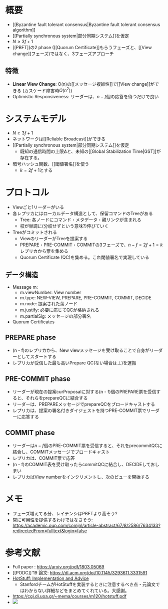 # 概要
- [[Byzantine fault tolerant consensus|Byzantine fault tolerant consensus algorithm]]
- [[Partially synchronous system|部分同期システム]]を仮定
- $N \ge 3f + 1$
- [[PBFT]]の2 phase ([[Quorum Certificate]]もらうフェーズと、[[View change]]フェーズ)ではなく、3フェーズアプローチ
## 特徴
- **Linear View Change**: O(n)の[[メッセージ複雑性]]で[[View change]]ができる (カスケード障害時$O(n^2)$)
- Optimistic Responsiveness: リーダーは、$n - f$個の応答を待つだけで良い

# システムモデル

- $N \ge 3f + 1$
- ネットワークは[[Reliable Broadcast]]ができる
- [[Partially synchronous system|部分同期システム]]を仮定
	- 既知の通信時間の上限$\Delta$と、未知の[[Global Stabilization Time|GST]]が存在する。
- 暗号ハッシュ関数、[[閾値署名]]を使う
	- $k = 2f+1$とする

# プロトコル
- Viewごと1リーダーがいる
- 各レプリカにはローカルデータ構造として、保留コマンドのTreeがある
	- Tree: 各ノードにコマンド・メタデータ・親リンクが含まれる
	- 枝が単調に(分岐せずという意味?)伸びていく
- Treeがコミットされる
	- ViewのリーダーがTreeを提案する
	- PREPARE・PRE-COMMIT・COMMITの3フェーズで、$n - f = 2f + 1 = k$レプリカから票を集める
	- Quorum Certificate (QC)を集める。これ閾値署名で実現している
## データ構造
- Message m:
	- m.viewNumber: View number
	- m.type: NEW-VIEW, PREPARE, PRE-COMMIT, COMMIT, DECIDE
	- m.node: 提案された葉ノード
	- m.justify: 必要に応じてQCが格納される
	- m.partialSig: メッセージの部分署名
- Quorum Certificates
## PREPARE phase
- (n - f)のレプリカから、New viewメッセージを受け取ることで自身がリーダーとしてスタートする
- レプリカが受信した最も高いPrepare QC(ない場合は$\bot$)を運搬
## PRE-COMMIT phase

- リーダーが現在の提案curProposalに対する(n - f)個のPREPARE票を受信すると、それらをprepareQCに結合する
- リーダーは、PREPAREメッセージでprepareQCをブロードキャストする
- レプリカは、提案の署名付きダイジェストを持つPRE-COMMIT票でリーダーに応答する
## COMMIT phase
- リーダーは$n-f$個のPRE-COMMIT票を受信すると、それをprecommitQCに結合し、COMMITメッセージでブロードキャスト
- レプリカは、COMMIT票で応答
- (n - f)のCOMMIT表を受け取ったらcommitQCに結合し、DECIDEしておしまい
- レプリカはView numberをインクリメントし、次のビューを開始する

# メモ
 - フェーズ増えてる分、レイテンシはPBFTより高そう?
 - 常に可用性を提供するわけではなさそう: https://academic.oup.com/comjnl/article-abstract/67/8/2586/7634133?redirectedFrom=fulltext&login=false

# 参考文献
- Full paper : https://arxiv.org/pdf/1803.05069
- [[PODC]]'19 論文: https://dl.acm.org/doi/10.1145/3293611.3331591
- [HotStuff: Implementation and Advice](https://www.scs.stanford.edu/24sp-cs244b/projects/HotStuff_Implementation_and_Advice.pdf)
	- StanfordチームがHotStuffを実装するときに注意するべき点・元論文ではわからない詳細などをまとめてくれている。大感謝。
- https://cgi.di.uoa.gr/~mema/courses/m120/hotstuff.pdf
-  ![](https://www.youtube.com/watch?v=GAGW-c4hADA)
